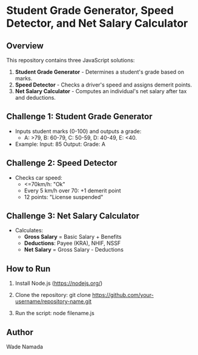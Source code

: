 
# Student Grade Generator, Speed Detector, and Net Salary Calculator

## Overview
This repository contains three JavaScript solutions:
1. **Student Grade Generator** - Determines a student's grade based on marks.
2. **Speed Detector** - Checks a driver's speed and assigns demerit points.
3. **Net Salary Calculator** - Computes an individual's net salary after tax and deductions.

## Challenge 1: Student Grade Generator
- Inputs student marks (0-100) and outputs a grade:
  - A: >79, B: 60-79, C: 50-59, D: 40-49, E: <40.
- Example:
  Input: 85
  Output: Grade: A
  

## Challenge 2: Speed Detector
- Checks car speed:
  - <=70km/h: "Ok"
  - Every 5 km/h over 70: +1 demerit point
  - 12 points: "License suspended"


## Challenge 3: Net Salary Calculator
- Calculates:
  - **Gross Salary** = Basic Salary + Benefits
  - **Deductions**: Payee (KRA), NHIF, NSSF
  - **Net Salary** = Gross Salary - Deductions


## How to Run
1. Install Node.js (https://nodejs.org/)

2. Clone the repository:
   git clone https://github.com/your-username/repository-name.git
   
3. Run the script:
    node filename.js
   

## Author
Wade Namada




